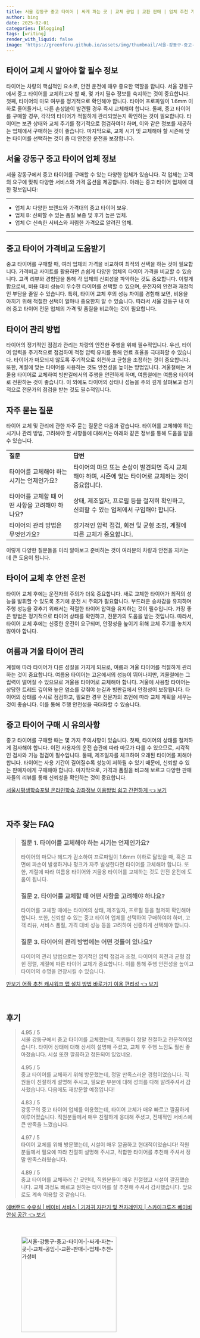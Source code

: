 ```yaml
---
title: 서울 강동구 중고 타이어 | 싸게 파는 곳 | 교체 공임 | 교환 판매 | 업체 추천 가성비
author: bing
date: 2025-02-01
categories: [Blogging]
tags: [writing]
render_with_liquid: false
image: 'https://greenforu.github.io/assets/img/thumbnail/서울-강동구-중고-타이어-|-싸게-파는-곳-|-교체-공임-|-교환-판매-|-업체-추천-가성비.webp'
---
```



<h2 id='타이어 교체 시 알아야 할 필수 정보'>타이어 교체 시 알아야 할 필수 정보</h2>

<p>타이어는 차량의 핵심적인 요소로, 안전 운전에 매우 중요한 역할을 합니다. 서울 강동구에서 중고 타이어를 교체하고자 할 때, 몇 가지 필수 정보를 숙지하는 것이 중요합니다. 첫째, 타이어의 마모 여부를 정기적으로 확인해야 합니다. 타이어 프로파일이 1.6mm 이하로 줄어들거나, 다른 손상迹이 발견될 경우 즉시 교체해야 합니다. 둘째, 중고 타이어를 구매할 경우, 각각의 타이어가 적절하게 관리되었는지 확인하는 것이 필요합니다. 타이어는 보관 상태와 교체 주기를 정기적으로 점검하여야 하며, 이와 같은 정보를 제공하는 업체에서 구매하는 것이 좋습니다. 마지막으로, 교체 시기 및 교체해야 할 시즌에 맞는 타이어를 선택하는 것이 좀 더 안전한 운전을 보장합니다.</p>

<h2 id='서울 강동구 중고 타이어 업체 정보'>서울 강동구 중고 타이어 업체 정보</h2>

<p>서울 강동구에서 중고 타이어를 구매할 수 있는 다양한 업체가 있습니다. 각 업체는 고객의 요구에 맞춰 다양한 서비스와 가격 옵션을 제공합니다. 아래는 중고 타이어 업체에 대한 정보입니다:</p>

<hr />

<ul>
    <li>업체 A: 다양한 브랜드와 가격대의 중고 타이어 보유.</li>
    <li>업체 B: 신뢰할 수 있는 품질 보증 및 후기 높은 업체.</li>
    <li>업체 C: 신속한 서비스와 저렴한 가격으로 알려진 업체.</li>
</ul>

<hr />

<h2 id='중고 타이어 가격비교 도움받기'>중고 타이어 가격비교 도움받기</h2>

<p>중고 타이어를 구매할 때, 여러 업체의 가격을 비교하여 최적의 선택을 하는 것이 필요합니다. 가격비교 사이트를 활용하면 손쉽게 다양한 업체의 타이어 가격을 비교할 수 있습니다. 고객 리뷰와 경험담을 통해 각 업체의 신뢰성을 파악하는 것도 중요합니다. 이렇게 함으로써, 비용 대비 성능이 우수한 타이어를 선택할 수 있으며, 운전자의 안전과 재정적인 부담을 줄일 수 있습니다. 특히, 타이어 교체 후의 성능 차이를 경험해 보면, 비용을 아끼기 위해 적절한 선택이 얼마나 중요한지 알 수 있습니다. 따라서 서울 강동구 내 여러 중고 타이어 전문 업체의 가격 및 품질을 비교하는 것이 필요합니다.</p>

<h2 id='타이어 관리 방법'>타이어 관리 방법</h2>

<p>타이어의 정기적인 점검과 관리는 차량의 안전한 주행을 위해 필수적입니다. 우선, 타이어 압력을 주기적으로 점검하여 적정 압력 유지를 통해 연료 효율을 극대화할 수 있습니다. 타이어가 마모되지 않도록 주기적으로 회전하고 균형을 조정하는 것이 중요합니다. 또한, 계절에 맞는 타이어를 사용하는 것도 안전성을 높이는 방법입니다. 겨울철에는 겨울용 타이어로 교체하여 빙판길에서의 주행을 안전하게 하며, 여름철에는 여름용 타이어로 전환하는 것이 좋습니다. 이 외에도 타이어의 상태나 성능을 주의 깊게 살펴보고 정기적으로 전문가의 점검을 받는 것도 필수적입니다.</p>

<h2 id='자주 묻는 질문'>자주 묻는 질문</h2>

<p>타이어 교체 및 관리에 관한 자주 묻는 질문은 다음과 같습니다. 타이어를 교체해야 하는 시기나 관리 방법, 고려해야 할 사항들에 대해서는 아래와 같은 정보를 통해 도움을 받을 수 있습니다.</p>

<table>
    <tr>
        <td><b>질문</b></td>
        <td><b>답변</b></td>
    </tr>
    <tr>
        <td>타이어를 교체해야 하는 시기는 언제인가요?</td>
        <td>타이어의 마모 또는 손상이 발견되면 즉시 교체해야 하며, 시즌에 맞는 타이어로 교체하는 것이 중요합니다.</td>
    </tr>
    <tr>
        <td>타이어를 교체할 때 어떤 사항을 고려해야 하나요?</td>
        <td>상태, 제조일자, 프로필 등을 철저히 확인하고, 신뢰할 수 있는 업체에서 구입해야 합니다.</td>
    </tr>
    <tr>
        <td>타이어의 관리 방법은 무엇인가요?</td>
        <td>정기적인 압력 점검, 회전 및 균형 조정, 계절에 따른 교체가 중요합니다.</td>
    </tr>
</table>

<p>이렇게 다양한 질문들을 미리 알아보고 준비하는 것이 여러분의 차량과 안전을 지키는 데 큰 도움이 됩니다.</p>

<h2 id='타이어 교체 후 안전 운전'>타이어 교체 후 안전 운전</h2>

<p>타이어 교체 후에는 운전자의 주의가 더욱 중요합니다. 새로 교체한 타이어가 최적의 성능을 발휘할 수 있도록 초기에 운전 시 주의가 필요합니다. 부드러운 승차감을 유지하며 주행 성능을 갖추기 위해서는 적절한 타이어 압력을 유지하는 것이 필수입니다. 가장 좋은 방법은 정기적으로 타이어 상태를 확인하고, 전문가의 도움을 받는 것입니다. 따라서, 타이어 교체 후에는 신중한 운전이 요구되며, 안정성을 높이기 위해 교체 주기를 놓치지 않아야 합니다.</p>

<h2 id='여름과 겨울 타이어 관리'>여름과 겨울 타이어 관리</h2>

<p>계절에 따라 타이어가 다른 성질을 가지게 되므로, 여름과 겨울 타이어를 적절하게 관리하는 것이 중요합니다. 여름용 타이어는 고온에서의 성능이 뛰어나지만, 겨울철에는 그립력이 떨어질 수 있으므로 겨울용 타이어로 교체해야 합니다. 겨울에 사용할 타이어는 상당한 트레드 깊이와 높은 염소를 갖춰야 눈길과 빙판길에서 안정성이 보장됩니다. 타이어의 상태를 수시로 점검하고, 필요한 경우 전문가의 조언에 따라 교체 계획을 세우는 것이 좋습니다. 이를 통해 주행 안전성을 극대화할 수 있습니다.</p>

<h2 id='중고 타이어 구매 시 유의사항'>중고 타이어 구매 시 유의사항</h2>

<p>중고 타이어를 구매할 때는 몇 가지 주의사항이 있습니다. 첫째, 타이어의 상태를 철저하게 검사해야 합니다. 이전 사용자의 운전 습관에 따라 마모가 다를 수 있으므로, 시각적인 검사와 기능 점검이 필수입니다. 둘째, 제조일자를 체크하여 오래된 타이어를 피해야 합니다. 타이어는 사용 기간이 길어질수록 성능이 저하될 수 있기 때문에, 신뢰할 수 있는 판매자에게 구매해야 합니다. 마지막으로, 가격과 품질을 비교해 보르고 다양한 판매자들의 리뷰를 통해 신뢰성을 확인하는 것이 중요합니다.</p>


<p><a class="click-button" title="서울시평생학습포털 온라인학습 강좌정보 이용방법 쉽고 간편하게" href="https://greenforu.github.io/posts/%EC%84%9C%EC%9A%B8%EC%8B%9C%ED%8F%89%EC%83%9D%ED%95%99%EC%8A%B5%ED%8F%AC%ED%84%B8-%EC%98%A8%EB%9D%BC%EC%9D%B8%ED%95%99%EC%8A%B5-%EA%B0%95%EC%A2%8C%EC%A0%95%EB%B3%B4-%EC%9D%B4%EC%9A%A9%EB%B0%A9%EB%B2%95-%EC%89%BD%EA%B3%A0-%EA%B0%84%ED%8E%B8%ED%95%98%EA%B2%8C/" rel="dofollow">서울시평생학습포털 온라인학습 강좌정보 이용방법 쉽고 간편하게 👈 보기</a></p><br>
<h2 id='자주_찾는_FAQ'>자주 찾는 FAQ</h2>
<div itemscope="" itemtype="https://schema.org/FAQPage"> 
<blockquote> 
<div itemscope="" itemprop="mainEntity" itemtype="https://schema.org/Question"> 
<h3 itemprop="name">질문 1. 타이어를 교체해야 하는 시기는 언제인가요?</h3> 
<div itemscope="" itemprop="acceptedAnswer" itemtype="https://schema.org/Answer"> 
<span itemprop="text"> 
<p>타이어의 마모나 헤드가 감소하여 프로파일이 1.6mm 이하로 닳았을 때, 혹은 표면에 파손이 발생하거나 펑크가 자주 발생한다면 타이어를 교체해야 합니다. 또한, 계절에 따라 여름용 타이어와 겨울용 타이어를 교체하는 것도 안전 운전에 도움이 됩니다.</p> 
</span> 
</div> 
</div> 

<div itemscope="" itemprop="mainEntity" itemtype="https://schema.org/Question"> 
<h3 itemprop="name">질문 2. 타이어를 교체할 때 어떤 사항을 고려해야 하나요?</h3> 
<div itemscope="" itemprop="acceptedAnswer" itemtype="https://schema.org/Answer"> 
<span itemprop="text"> 
<p>타이어를 교체할 때에는 타이어의 상태, 제조일자, 프로필 등을 철저히 확인해야 합니다. 또한, 신뢰할 수 있는 중고 타이어 업체를 선택하여 구매하여야 하며, 고객 리뷰, 서비스 품질, 가격 대비 성능 등을 고려하여 신중하게 선택해야 합니다.</p> 
</span> 
</div> 
</div> 

<div itemscope="" itemprop="mainEntity" itemtype="https://schema.org/Question"> 
<h3 itemprop="name">질문 3. 타이어의 관리 방법에는 어떤 것들이 있나요?</h3> 
<div itemscope="" itemprop="acceptedAnswer" itemtype="https://schema.org/Answer"> 
<span itemprop="text"> 
<p>타이어의 관리 방법으로는 정기적인 압력 점검과 조정, 타이어의 회전과 균형 잡힌 정렬, 계절에 따른 타이어 교체가 중요합니다. 이를 통해 주행 안전성을 높이고 타이어의 수명을 연장시킬 수 있습니다.</p> 
</span> 
</div> 
</div> 
</blockquote> 
</div>
<p><a class="click-button" title="만보기 어플 추천 캐시워크 앱 설치 방법 바로가기 이용 편리성" href="https://greenforu.github.io/posts/%EB%A7%8C%EB%B3%B4%EA%B8%B0-%EC%96%B4%ED%94%8C-%EC%B6%94%EC%B2%9C-%EC%BA%90%EC%8B%9C%EC%9B%8C%ED%81%AC-%EC%95%B1-%EC%84%A4%EC%B9%98-%EB%B0%A9%EB%B2%95-%EB%B0%94%EB%A1%9C%EA%B0%80%EA%B8%B0-%EC%9D%B4%EC%9A%A9-%ED%8E%B8%EB%A6%AC%EC%84%B1/" rel="dofollow">만보기 어플 추천 캐시워크 앱 설치 방법 바로가기 이용 편리성 👈 보기</a></p><br>
<h2 id='후기'>후기</h2>
<div itemscope itemtype="https://schema.org/Product">
  <blockquote>
  <div itemprop="review" itemscope itemtype="https://schema.org/Review">
      <div itemprop="reviewRating" itemscope itemtype="https://schema.org/Rating"> <span itemprop="ratingValue">4.95</span> / <span itemprop="bestRating">5</span> </div>
      <span itemprop="reviewBody">서울 강동구에서 중고 타이어를 교체했는데, 직원들이 정말 친절하고 전문적이었습니다. 타이어 상태에 대해 상세히 설명해 주셨고, 교체 후 주행 느낌도 훨씬 좋아졌습니다. 시설 또한 깔끔하고 정돈되어 있었네요.</span>
  </div>
  <br>
  <div itemprop="review" itemscope itemtype="https://schema.org/Review">
      <div itemprop="reviewRating" itemscope itemtype="https://schema.org/Rating"> <span itemprop="ratingValue">4.95</span> / <span itemprop="bestRating">5</span> </div>
      <span itemprop="reviewBody">중고 타이어를 교체하기 위해 방문했는데, 정말 만족스러운 경험이었습니다. 직원들이 친절하게 설명해 주시고, 필요한 부분에 대해 성의를 다해 알려주셔서 감사했습니다. 다음에도 재방문할 예정입니다!</span>
  </div>
  <br>
  <div itemprop="review" itemscope itemtype="https://schema.org/Review">
      <div itemprop="reviewRating" itemscope itemtype="https://schema.org/Rating"> <span itemprop="ratingValue">4.83</span> / <span itemprop="bestRating">5</span> </div>
      <span itemprop="reviewBody">강동구의 중고 타이어 업체를 이용했는데, 타이어 교체가 매우 빠르고 깔끔하게 이루어졌습니다. 직원분들께서 매우 친절하게 응대해 주셨고, 전체적인 서비스에 큰 만족을 느꼈습니다.</span>
  </div>
  <br>
  <div itemprop="review" itemscope itemtype="https://schema.org/Review">
      <div itemprop="reviewRating" itemscope itemtype="https://schema.org/Rating"> <span itemprop="ratingValue">4.97</span> / <span itemprop="bestRating">5</span> </div>
      <span itemprop="reviewBody">타이어 교체를 위해 방문했는데, 시설이 매우 깔끔하고 현대적이었습니다! 직원분들께서 필요에 따라 친절히 설명해 주시고, 적합한 타이어를 추천해 주셔서 정말 만족스러웠습니다.</span>
  </div>
  <br>
  <div itemprop="review" itemscope itemtype="https://schema.org/Review">
      <div itemprop="reviewRating" itemscope itemtype="https://schema.org/Rating"> <span itemprop="ratingValue">4.89</span> / <span itemprop="bestRating">5</span> </div>
      <span itemprop="reviewBody">중고 타이어를 교체하러 간 곳인데, 직원분들이 매우 친절했고 시설이 깔끔했습니다. 교체 과정도 빠르고 원하는 타이어를 잘 추천해 주셔서 감사했습니다. 앞으로도 계속 이용할 것 같습니다.</span>
  </div>
  </blockquote>
</div>
<p><a class="click-button" title="에버랜드 수유실 | 베이비 서비스 | 기저귀 자판기 및 전자레인지 | 스카이크루즈 베이비 안심 공간" href="https://greenforu.github.io/posts/%EC%97%90%EB%B2%84%EB%9E%9C%EB%93%9C-%EC%88%98%EC%9C%A0%EC%8B%A4-%EB%B2%A0%EC%9D%B4%EB%B9%84-%EC%84%9C%EB%B9%84%EC%8A%A4-%EA%B8%B0%EC%A0%80%EA%B7%80-%EC%9E%90%ED%8C%90%EA%B8%B0-%EB%B0%8F-%EC%A0%84%EC%9E%90%EB%A0%88%EC%9D%B8%EC%A7%80-%EC%8A%A4%EC%B9%B4%EC%9D%B4%ED%81%AC%EB%A3%A8%EC%A6%88-%EB%B2%A0%EC%9D%B4%EB%B9%84-%EC%95%88%EC%8B%AC-%EA%B3%B5%EA%B0%84/" rel="dofollow">에버랜드 수유실 | 베이비 서비스 | 기저귀 자판기 및 전자레인지 | 스카이크루즈 베이비 안심 공간 👈 보기</a></p><br>
<figure class="image"><img src="https://greenforu.github.io/assets/img/thumbnail/서울-강동구-중고-타이어-|-싸게-파는-곳-|-교체-공임-|-교환-판매-|-업체-추천-가성비.webp" alt="서울-강동구-중고-타이어-|-싸게-파는-곳-|-교체-공임-|-교환-판매-|-업체-추천-가성비" width="256" height="256"></figure>
